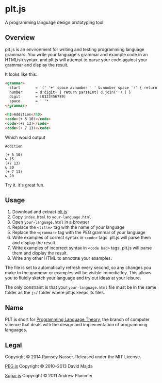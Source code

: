 plt.js
======
A programming language design prototyping tool

Overview
--------

plt.js is an environment for writing and testing programming language grammars. You write your language's grammar and example code in an HTMLish syntax, and plt.js will attempt to parse your code against your grammar and display the result.

It looks like this:

```html
<grammar>
  start       = '(' '+' space a:number ' ' b:number space ')' { return a + b }
  number      = d:digit+ { return parseInt( d.join('') ) }
  digit       = [0123456789]
  space       = ' '*
</grammar>

<h3>Addition</h3>
<code>(+ 5 10)</code>
<code>(+7 13)</code>
<code>(+ 7 13)</code>
```

Which would output

```
Addition

(+ 5 10)
↳ 15
(+7 13)
↳ 20
(+ 7 13)
↳ 20
```

Try it. It's great fun.

Usage
-----
1. Download and extract [plt.js]()
2. Copy `index.html` to `your-language.html`
3. Open `your-language.html` in a browser
4. Replace the `<title>` tag with the name of your language
5. Replace the `<grammar>` tag with the PEG grammar of your language
6. Write examples of correct syntax in `<code>` tags. plt.js will parse them and display the result.
7. Write examples of incorrect syntax in `<code bad>` tags. plt.js will parse them and display the result.
8. Write any other HTML to annotate your examples.

The file is set to automatically refresh every second, so any changes you make to the grammar or examples will be visible immediatley. This allows you to fluidly sketch your language and try out ideas at your leisure.

The only constraint is that your `your-language.html` file must be in the same folder as the `js/` folder where plt.js keeps its files.

Name
----
PLT is short for [Programming Language Theory](http://en.wikipedia.org/wiki/Programming_language_theory), the branch of computer science that deals with the design and implementation of programming languages.

Legal
-----
Copyright © 2014 Ramsey Nasser. Released under the MIT License.

[PEG.js](http://pegjs.majda.cz/) Copyright © 2010–2013 David Majda

[Sugar.js](http://sugarjs.com/) Copyright © 2011 Andrew Plummer